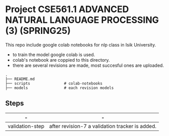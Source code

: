 # Project CSE561.1 ADVANCED NATURAL LANGUAGE PROCESSING (3) (SPRING25)

This repo include google colab notebooks for nlp class in Isik University.

- to train the model google colab is used.
- colab's notebook are coppied to this directory.
- there are several revisions are made, most succesful ones are uploaded. 


```
.
├── README.md
├── scripts               # colab-notebooks
├── models                # each revision models 
```



## Steps 


| - | - |
|------|---------|
| validation-step| after revision-7 a validation tracker is added. |


